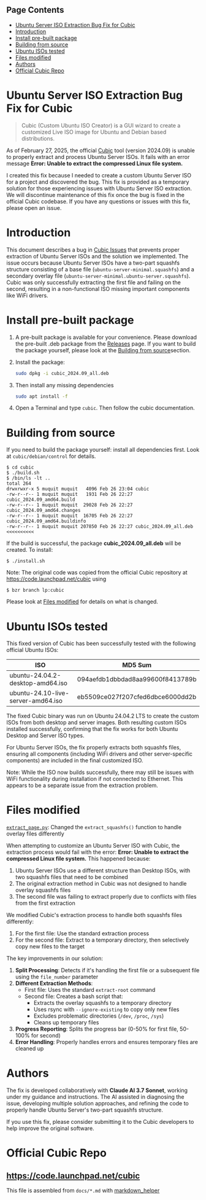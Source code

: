 ## Page Contents
- [Ubuntu Server ISO Extraction Bug Fix for Cubic](#ubuntu-server-iso-extraction-bug-fix-for-cubic)
- [Introduction](#introduction)
- [Install pre-built package](#install-pre-built-package)
- [Building from source](#building-from-source)
- [Ubuntu ISOs tested](#ubuntu-isos-tested)
- [Files modified](#files-modified)
- [Authors](#authors)
- [Official Cubic Repo](#official-cubic-repo)

# Ubuntu Server ISO Extraction Bug Fix for Cubic

> Cubic (Custom Ubuntu ISO Creator) is a GUI wizard to create a customized Live ISO image for Ubuntu and Debian based distributions.

As of February 27, 2025, the official
[Cubic](https://github.com/PJ-Singh-001/Cubic) tool (version 2024.09) is unable to properly extract and process Ubuntu Server ISOs. It fails with an error message **Error: Unable to extract the compressed Linux file system.**

I created this fix because I needed to create a custom Ubuntu Server ISO for a project and discovered the bug. This fix is provided as a temporary solution for those experiencing issues with Ubuntu Server ISO extraction. We will discontinue maintenance of this fix once the bug is fixed in the official Cubic codebase. If you have any questions or issues with this fix, please open an issue.

# Introduction

This document describes a bug in [Cubic Issues](https://github.com/PJ-Singh-001/Cubic/issues/381) that prevents proper extraction of Ubuntu Server ISOs and the solution we implemented. The issue occurs because Ubuntu Server ISOs have a two-part squashfs structure consisting of a base file (`ubuntu-server-minimal.squashfs`) and a secondary overlay file (`ubuntu-server-minimal.ubuntu-server.squashfs`). Cubic was only successfully extracting the first file and failing on the second, resulting in a non-functional ISO missing important components like WiFi drivers.

# Install pre-built package

1. A pre-built package is available for your convenience. Please download the pre-built .deb package from the [Releases](https://github.com/muquit/cubic-ubuntu-server-fix/releases/tag/1.0.1) page. If you want to build the package yourself, please look at the [Building from source](#building-from-source)section. 

2. Install the package:
   ```bash
   sudo dpkg -i cubic_2024.09_all.deb
   ```
3. Then install any missing dependencies
   ```bash
   sudo apt install -f
   ```
4. Open a Terminal and type `cubic`. Then follow the cubic documentation.
# Building from source

If you need to build the package yourself: install all dependencies first. Look at `cubic/debian/control` for details. 

```
$ cd cubic
$ ./build.sh
$ /bin/ls -lt ..
total 264
drwxrwxr-x 5 muquit muquit   4096 Feb 26 23:04 cubic
-rw-r--r-- 1 muquit muquit   1931 Feb 26 22:27 cubic_2024.09_amd64.build
-rw-r--r-- 1 muquit muquit  29028 Feb 26 22:27 cubic_2024.09_amd64.changes
-rw-r--r-- 1 muquit muquit  16705 Feb 26 22:27 cubic_2024.09_amd64.buildinfo
-rw-r--r-- 1 muquit muquit 207850 Feb 26 22:27 cubic_2024.09_all.deb <<<<<<<<<<
```
If the build is successful, the package **cubic_2024.09_all.deb** will be created. To install:
  ```
$ ./install.sh
  ```
Note: The original code was copied from the official Cubic repository at https://code.launchpad.net/cubic using

```
$ bzr branch lp:cubic
```

Please look at [Files modified](#files-modified) for details on what is
changed.
# Ubuntu ISOs tested

This fixed version of Cubic has been successfully tested with the following official Ubuntu ISOs:

|               ISO                  |         MD5 Sum                  |
|------------------------------------|----------------------------------|
| ubuntu-24.04.2-desktop-amd64.iso   | 094aefdb1dbbdad8aa99600f8413789b |
| ubuntu-24.10-live-server-amd64.iso | eb5509ce027f207cfed6dbce6000dd2b |

The fixed Cubic binary was run on Ubuntu 24.04.2 LTS to create the custom ISOs from both desktop and server images. Both resulting custom ISOs installed successfully, confirming that the fix works for both Ubuntu Desktop and Server ISO types.

For Ubuntu Server ISOs, the fix properly extracts both squashfs files, ensuring all components (including WiFi drivers and other server-specific components) are included in the final customized ISO.

Note: While the ISO now builds successfully, there may still be issues with WiFi functionality during installation if not connected to Ethernet. This appears to be a separate issue from the extraction problem.

# Files modified

[`extract_page.py`](https://github.com/muquit/cubic-ubuntu-server-fix/blob/main/cubic/debian/cubic/usr/share/cubic/cubic/pages/extract_page.py#L1081-L1168): Changed the `extract_squashfs()` function to handle overlay files differently

When attempting to customize an Ubuntu Server ISO with Cubic, the extraction process would fail with the error: **Error: Unable to extract the compressed Linux file system.** This happened because:

1. Ubuntu Server ISOs use a different structure than Desktop ISOs, with two squashfs files that need to be combined
2. The original extraction method in Cubic was not designed to handle overlay squashfs files
3. The second file was failing to extract properly due to conflicts with files from the first extraction

We modified Cubic's extraction process to handle both squashfs files differently:

1. For the first file: Use the standard extraction process
2. For the second file: Extract to a temporary directory, then selectively copy new files to the target

The key improvements in our solution:

1. **Split Processing**: Detects if it's handling the first file or a subsequent file using the `file_number` parameter
2. **Different Extraction Methods**:
   - First file: Uses the standard `extract-root` command
   - Second file: Creates a bash script that:
     - Extracts the overlay squashfs to a temporary directory
     - Uses rsync with `--ignore-existing` to copy only new files
     - Excludes problematic directories (`/dev`, `/proc`, `/sys`)
     - Cleans up temporary files
3. **Progress Reporting**: Splits the progress bar (0-50% for first file, 50-100% for second)
4. **Error Handling**: Properly handles errors and ensures temporary files are cleaned up

# Authors

The fix is developed collaboratively with **Claude AI 3.7 Sonnet**, 
working under my guidance and instructions.   The AI assisted in 
diagnosing the issue, developing multiple solution approaches, and 
refining the code to properly handle Ubuntu Server's two-part squashfs structure.

If you use this fix, please consider submitting it to the Cubic developers 
to help improve the original software.


# Official Cubic Repo

https://code.launchpad.net/cubic
---
This file is assembled from `docs/*.md` with [markdown_helper](https://github.com/BurdetteLamar/markdown_helper)
